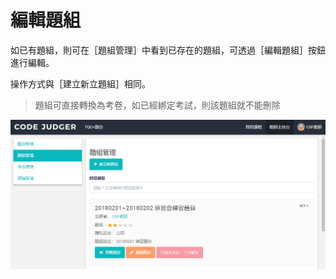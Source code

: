 # 編輯題組 #

如已有題組，則可在［題組管理］中看到已存在的題組，可透過［編輯題組］按鈕進行編輯。

操作方式與［建立新立題組］相同。

> 題組可直接轉換為考卷，如已經綁定考試，則該題組就不能刪除

![](/assets/cjmd02教師主控台-02-題組管理-01-建立新題組-04.png)